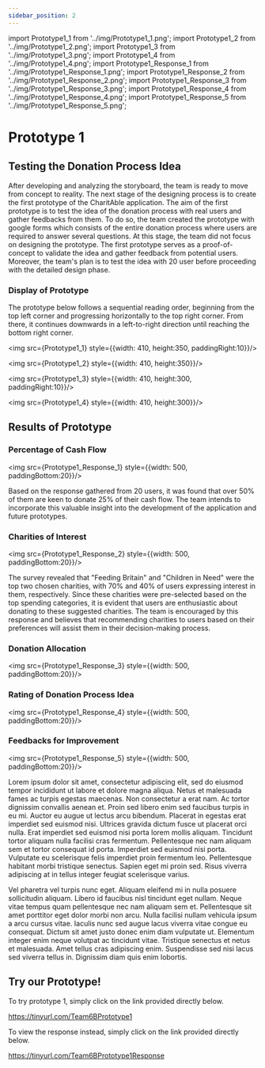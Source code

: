 ```yaml
---
sidebar_position: 2
---
```


import Prototype1_1 from '../img/Prototype1_1.png';
import Prototype1_2 from '../img/Prototype1_2.png';
import Prototype1_3 from '../img/Prototype1_3.png';
import Prototype1_4 from '../img/Prototype1_4.png';
import Prototype1_Response_1 from '../img/Prototype1_Response_1.png';
import Prototype1_Response_2 from '../img/Prototype1_Response_2.png';
import Prototype1_Response_3 from '../img/Prototype1_Response_3.png';
import Prototype1_Response_4 from '../img/Prototype1_Response_4.png';
import Prototype1_Response_5 from '../img/Prototype1_Response_5.png';

# Prototype 1 

## Testing the Donation Process Idea
After developing and analyzing the storyboard, the team is ready to move from concept to reality. The next stage of the designing process is to create the first prototype of the CharitAble application. The aim of the first prototype is to test the idea of the donation process with real users and gather feedbacks from them. To do so, the team created the prototype with google forms which consists of the entire donation process where users are required to answer several questions. At this stage, the team did not focus on designing the prototype. The first prototype serves as a proof-of-concept to validate the idea and gather feedback from potential users. Moreover, the team's plan is to test the idea with 20 user before proceeding with the detailed design phase.
### Display of Prototype
The prototype below follows a sequential reading order, beginning from the top left corner and progressing horizontally to the top right corner. From there, it continues downwards in a left-to-right direction until reaching the bottom right corner.

<img src={Prototype1_1} style={{width: 410, height:350, paddingRight:10}}/>

<img src={Prototype1_2} style={{width: 410, height:350}}/>

<img src={Prototype1_3} style={{width: 410, height:300, paddingRight:10}}/>

<img src={Prototype1_4} style={{width: 410, height:300}}/>

## Results of Prototype
### Percentage of Cash Flow
<img src={Prototype1_Response_1} style={{width: 500, paddingBottom:20}}/>

Based on the response gathered from 20 users, it was found that over 50% of them are keen to donate 25% of their cash flow. The team intends to incorporate this valuable insight into the development of the application and future prototypes.  

### Charities of Interest
<img src={Prototype1_Response_2} style={{width: 500, paddingBottom:20}}/>

The survey revealed that "Feeding Britain" and "Children in Need" were the top two chosen charities, with 70% and 40% of users expressing interest in them, respectively. Since these charities were pre-selected based on the top spending categories, it is evident that users are enthusiastic about donating to these suggested charities. The team is encouraged by this response and believes that recommending charities to users based on their preferences will assist them in their decision-making process.

### Donation Allocation
<img src={Prototype1_Response_3} style={{width: 500, paddingBottom:20}}/>

### Rating of Donation Process Idea
<img src={Prototype1_Response_4} style={{width: 500, paddingBottom:20}}/>

### Feedbacks for Improvement
<img src={Prototype1_Response_5} style={{width: 500, paddingBottom:20}}/>

Lorem ipsum dolor sit amet, consectetur adipiscing elit, sed do eiusmod tempor incididunt ut labore et dolore magna aliqua. Netus et malesuada fames ac turpis egestas maecenas. Non consectetur a erat nam. Ac tortor dignissim convallis aenean et. Proin sed libero enim sed faucibus turpis in eu mi. Auctor eu augue ut lectus arcu bibendum. Placerat in egestas erat imperdiet sed euismod nisi. Ultrices gravida dictum fusce ut placerat orci nulla. Erat imperdiet sed euismod nisi porta lorem mollis aliquam. Tincidunt tortor aliquam nulla facilisi cras fermentum. Pellentesque nec nam aliquam sem et tortor consequat id porta. Imperdiet sed euismod nisi porta. Vulputate eu scelerisque felis imperdiet proin fermentum leo. Pellentesque habitant morbi tristique senectus. Sapien eget mi proin sed. Risus viverra adipiscing at in tellus integer feugiat scelerisque varius.

Vel pharetra vel turpis nunc eget. Aliquam eleifend mi in nulla posuere sollicitudin aliquam. Libero id faucibus nisl tincidunt eget nullam. Neque vitae tempus quam pellentesque nec nam aliquam sem et. Pellentesque sit amet porttitor eget dolor morbi non arcu. Nulla facilisi nullam vehicula ipsum a arcu cursus vitae. Iaculis nunc sed augue lacus viverra vitae congue eu consequat. Dictum sit amet justo donec enim diam vulputate ut. Elementum integer enim neque volutpat ac tincidunt vitae. Tristique senectus et netus et malesuada. Amet tellus cras adipiscing enim. Suspendisse sed nisi lacus sed viverra tellus in. Dignissim diam quis enim lobortis.

## Try our Prototype!
To try prototype 1, simply click on the link provided directly below.

https://tinyurl.com/Team6BPrototype1

To view the response instead, simply click on the link provided directly below.

https://tinyurl.com/Team6BPrototype1Response